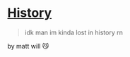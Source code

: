 <!-- _coverpage.md -->

# [History](README.md)

> idk man im kinda lost in history rn

by matt will 😼